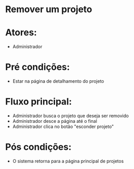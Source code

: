 # Remover um projeto

# Atores:
- Administrador

# Pré condições:
- Estar na página de detalhamento do projeto

# Fluxo principal:
- Administrador busca o projeto que deseja ser removido
- Administrador desce a página até o final
- Administrador clica no botão "esconder projeto"

# Pós condições:
- O sistema retorna para a página principal de projetos


